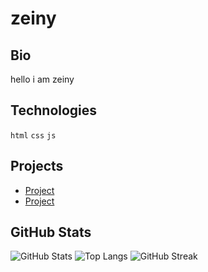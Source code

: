 # zeiny

## Bio

hello i am zeiny

## Technologies

`html` `css` `js`

## Projects

- [Project](google.co)
- [Project]()


## GitHub Stats

![GitHub Stats](https://github-readme-stats.vercel.app/api?username=Zeini-23025&show_icons=true&theme=radical)
![Top Langs](https://github-readme-stats.vercel.app/api/top-langs/?username=Zeini-23025&layout=compact&theme=tokyonight)
![GitHub Streak](https://github-readme-streak-stats.herokuapp.com/?user=Zeini-23025&theme=dark)
